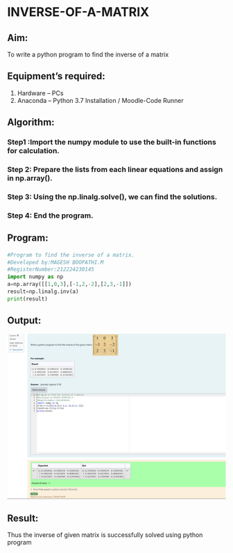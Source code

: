 # INVERSE-OF-A-MATRIX
## Aim:
To write a python program to find the inverse of a matrix
## Equipment’s required:
1. 	Hardware – PCs
2. 	Anaconda – Python 3.7 Installation / Moodle-Code Runner
## Algorithm:
### Step1 :Import the numpy module to use the built-in functions for calculation.
### Step 2: Prepare the lists from each linear equations and assign in np.array().
### Step 3: Using the np.linalg.solve(), we can find the solutions.
### Step 4: End the program.
## Program:
```python
#Program to find the inverse of a matrix.
#Developed by:MAGESH BOOPATHI.M
#RegisterNumber:212224230145
import numpy as np
a=np.array([[1,0,3],[-1,2,-2],[2,3,-1]])
result=np.linalg.inv(a)
print(result)
```
## Output:
![](<Screenshot 2025-04-08 104143.png>)
## Result:
Thus the inverse of given matrix is successfully solved using python program

